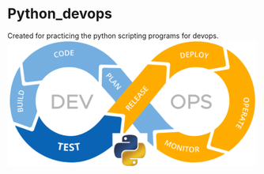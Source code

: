 # Python_devops
Created for practicing the python scripting programs for devops.
![alt text](image.png)
